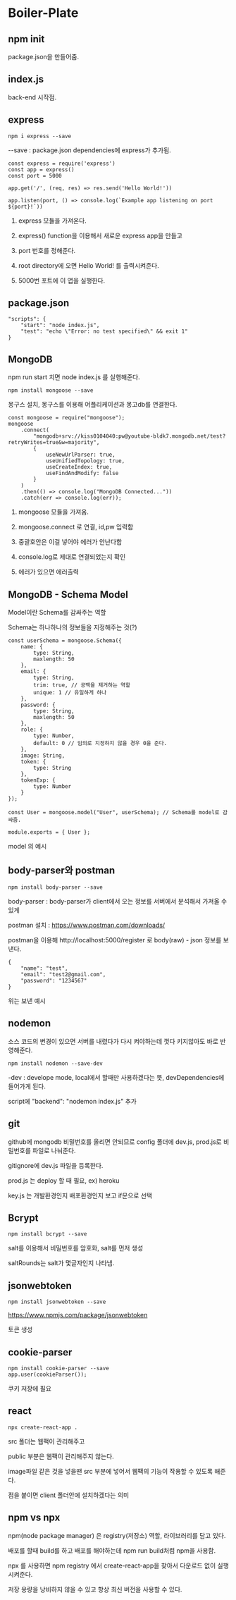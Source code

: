 # Boiler-Plate

## npm init

package.json을 만들어줌.

## index.js

back-end 시작점.

## express

    npm i express --save

--save : package.json dependencies에 express가 추가됨.

    const express = require('express')
    const app = express()
    const port = 5000

    app.get('/', (req, res) => res.send('Hello World!'))

    app.listen(port, () => console.log(`Example app listening on port ${port}!`))

1. express 모듈을 가져온다.

2. express() function을 이용해서 새로운 express app을 만들고

3. port 번호를 정해준다.

4. root directory에 오면 Hello World! 를 출력시켜준다.

5. 5000번 포트에 이 앱을 실행한다.

## package.json

    "scripts": {
        "start": "node index.js",
        "test": "echo \"Error: no test specified\" && exit 1"
    }

## MongoDB

npm run start 치면 node index.js 를 실행해준다.

    npm install mongoose --save

몽구스 설치, 몽구스를 이용해 어플리케이션과 몽고db를 연결한다.

    const mongoose = require("mongoose");
    mongoose
        .connect(
            "mongodb+srv://kiss0104040:pw@youtube-bldk7.mongodb.net/test?retryWrites=true&w=majority",
            {
                useNewUrlParser: true,
                useUnifiedTopology: true,
                useCreateIndex: true,
                useFindAndModify: false
            }
        )
        .then(() => console.log("MongoDB Connected..."))
        .catch(err => console.log(err));

1. mongoose 모듈을 가져옴.

2. mongoose.connect 로 연결, id,pw 입력함

3. 중괄호안은 이걸 넣어야 에러가 안난다함

4. console.log로 제대로 연결되었는지 확인

5. 에러가 있으면 에러출력

## MongoDB - Schema Model

Model이란 Schema를 감싸주는 역할

Schema는 하나하나의 정보들을 지정해주는 것(?)

    const userSchema = mongoose.Schema({
        name: {
            type: String,
            maxlength: 50
        },
        email: {
            type: String,
            trim: true, // 공백을 제거하는 역할
            unique: 1 // 유일하게 하나
        },
        password: {
            type: String,
            maxlength: 50
        },
        role: {
            type: Number,
            default: 0 // 임의로 지정하지 않을 경우 0을 준다.
        },
        image: String,
        token: {
            type: String
        },
        tokenExp: {
            type: Number
        }
    });

    const User = mongoose.model("User", userSchema); // Schema를 model로 감싸줌.

    module.exports = { User };

model 의 예시

## body-parser와 postman

    npm install body-parser --save

body-parser : body-parser가 client에서 오는 정보를 서버에서 분석해서 가져올 수 있게

postman 설치 : https://www.postman.com/downloads/

postman을 이용해 http://localhost:5000/register 로 body(raw) - json 정보를 보낸다.

    {
        "name": "test",
        "email": "test2@gmail.com",
        "password": "1234567"
    }

위는 보낸 예시

## nodemon

소스 코드의 변경이 있으면 서버를 내렸다가 다시 켜야하는데 껏다 키지않아도 바로 반영해준다.

    npm install nodemon --save-dev

-dev : develope mode, local에서 할때만 사용하겠다는 뜻, devDependencies에 들어가게 된다.

script에 "backend": "nodemon index.js" 추가

## git

github에 mongodb 비밀번호를 올리면 안되므로 config 폴더에 dev.js, prod.js로 비밀번호를 파일로 나눠준다.

gitignore에 dev.js 파일을 등록한다.

prod.js 는 deploy 할 때 필요, ex) heroku

key.js 는 개발환경인지 배포환경인지 보고 if문으로 선택

## Bcrypt

    npm install bcrypt --save

salt를 이용해서 비밀번호를 암호화, salt를 먼저 생성

saltRounds는 salt가 몇글자인지 나타냄.

## jsonwebtoken

    npm install jsonwebtoken --save

https://www.npmjs.com/package/jsonwebtoken

토큰 생성

## cookie-parser

    npm install cookie-parser --save
    app.user(cookieParser());

쿠키 저장에 필요

## react

    npx create-react-app .

src 폴더는 웹팩이 관리해주고

public 부분은 웹팩이 관리해주지 않는다.

image파일 같은 것을 넣을땐 src 부분에 넣어서 웹팩의 기능이 작용할 수 있도록 해준다.

점을 붙이면 client 폴더안에 설치하겠다는 의미

## npm vs npx

npm(node package manager) 은 registry(저장소) 역할, 라이브러리를 담고 있다.

배포를 할때 build를 하고 배포를 해야하는데 npm run build처럼 npm을 사용함.

npx 를 사용하면 npm registry 에서 create-react-app을 찾아서 다운로드 없이 실행 시켜준다.

저장 용량을 낭비하지 않을 수 있고 항상 최신 버전을 사용할 수 있다.
